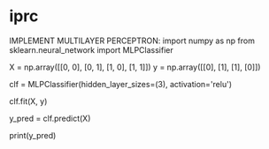 # iprc
IMPLEMENT MULTILAYER PERCEPTRON:
  import numpy as np
  from sklearn.neural_network import MLPClassifier
  
  X = np.array([[0, 0], [0, 1], [1, 0], [1, 1]])
  y = np.array([[0], [1], [1], [0]])
  
  clf = MLPClassifier(hidden_layer_sizes=(3), activation='relu')
  
  clf.fit(X, y)
  
  y_pred = clf.predict(X)
  
  print(y_pred)
